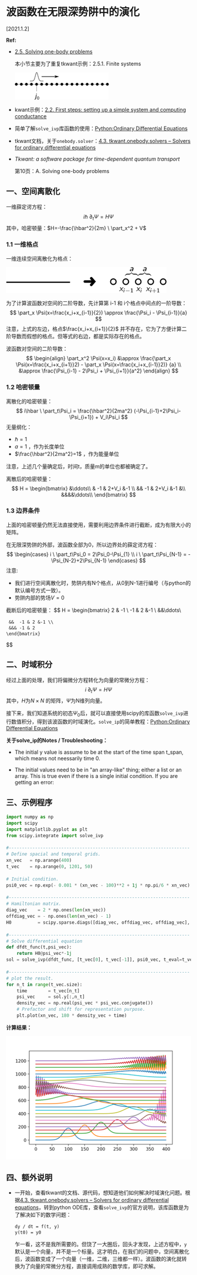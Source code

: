 # 波函数在无限深势阱中的演化

[2021.1.2]



**Ref:**

- [2.5. Solving one-body problems](https://kwant-project.org/extensions/tkwant/tutorial/onebody#infinite-systems) 

  本小节主要为了重复tkwant示例：2.5.1. Finite systems 

  <img src="../figures/1/1d_chain_closed.png" style="zoom:25%;" />

- kwant示例：[2.2. First steps: setting up a simple system and computing conductance](https://kwant-project.org/doc/1/tutorial/first_steps)

- 简单了解`solve_ivp`库函数的使用：[Python:Ordinary Differential Equations](https://pundit.pratt.duke.edu/wiki/Python:Ordinary_Differential_Equations)

- tkwant文档，关于`onebody.solver`：[4.3. tkwant.onebody.solvers – Solvers for ordinary differential equations](https://kwant-project.org/extensions/tkwant/reference/tkwant.onebody.solvers)

- *Tkwant: a software package for time-dependent quantum transport*

  第10页：A. Solving one-body problems



## 一、空间离散化

一维薛定谔方程：
$$
i\hbar \ \partial_t \Psi = H \Psi
$$
其中，哈密顿量：$H=-\frac{\hbar^2}{2m} \ \part_x^2 + V$

### 1.1 一维格点

一维连续空间离散化为格点：

<img src="../figures/1/discretization.png" style="zoom:80%;" />

为了计算波函数对空间的二阶导数，先计算第 i-1 和 i个格点中间点的一阶导数：
$$
\part_x \Psi(x=\frac{x_i+x_{i-1}}{2}) \approx \frac{\Psi_i - \Psi_{i-1}}{a}
$$
注意，上式的左边，格点$\frac{x_i+x_{i+1}}{2}$ 并不存在，它为了方便计算二阶导数而假想的格点。但等式的右边，都是实际存在的格点。

波函数对空间的二阶导数：
$$
\begin{align}
\part_x^2 \Psi(x=x_i) 
&\approx \frac{\part_x \Psi(x=\frac{x_i+x_{i+1}}2) - \part_x \Psi(x=\frac{x_i+x_{i-1}}2)} {a}
\\
&\approx \frac{\Psi_{i-1} - 2\Psi_i + \Psi_{i+1}}{a^2}
\end{align}
$$


### 1.2 哈密顿量

离散化的哈密顿量：
$$
i\hbar \ \part_t\Psi_i = \frac{\hbar^2}{2ma^2} (-\Psi_{i-1}+2\Psi_i-\Psi_{i+1}) + V_i\Psi_i
$$
无量纲化：

- $\hbar=1$
- $a=1$ ，作为长度单位
- $\frac{\hbar^2}{2ma^2}=1$ ，作为能量单位

注意，上述几个量确定后，时间t，质量m的单位也都被确定了。

离散后的哈密顿量：
$$
H = \begin{bmatrix} 
     &\ddots\\
     & -1 &  2+V_i &-1 \\
     &&  -1 &  2+V_i &-1 &\\ 
     &&&&\ddots\\
    \end{bmatrix}
$$


### 1.3 边界条件

上面的哈密顿量仍然无法直接使用，需要利用边界条件进行截断，成为有限大小的矩阵。

在无限深势阱的外部，波函数全部为0，所以边界处的薛定谔方程：
$$
\begin{cases}
i \ \part_t\Psi_0 =  2\Psi_0-\Psi_{1}
\\
i \ \part_t\Psi_{N-1} =  -\Psi_{N-2}+2\Psi_{N-1}
\end{cases}
$$
注意:

- 我们进行空间离散化时，势阱内有N个格点，从0到N-1进行编号（与python的默认编号方式一致）。
- 势阱内部的势场$V=0$

截断后的哈密顿量：
$$
H = \begin{bmatrix} 
     2  & -1 \\
     -1 &  2 &-1 \\
     &&\ddots\\
     
     &&  -1 & 2 &-1 \\ 
     &&& -1 & 2
    \end{bmatrix}
$$

## 二、时域积分

经过上面的处理，我们将偏微分方程转化为向量的常微分方程：
$$
i \ \partial_t \Psi = H \Psi
$$
其中，$H$为$N\times N$ 的矩阵，$\Psi$为N维列向量。

接下来，我们知道系统的初态$\Psi_0$后，就可以直接使用scipy的库函数`solve_ivp`进行数值积分，得到该波函数的时域演化。`solve_ip`的简单教程：[Python:Ordinary Differential Equations](https://pundit.pratt.duke.edu/wiki/Python:Ordinary_Differential_Equations)

**关于solve_ip的Notes / Troubleshooting：**

 - The initial y value is assume to be at the start of the time span t_span, which means not neessarily time 0.

 - The initial values need to be in "an array-like" thing; either a list or an array. This is true even if there is a single initial condition. If you are getting an error:



## 三、示例程序

```python
import numpy as np
import scipy
import matplotlib.pyplot as plt
from scipy.integrate import solve_ivp

#---------------------------------------------------------------------
# Define spacial and temporal grids.
xn_vec   = np.arange(400)
t_vec    = np.arange(0, 1201, 50)

# Initial condition.
psi0_vec = np.exp(- 0.001 * (xn_vec - 100)**2 + 1j * np.pi/6 * xn_vec) #向右平移了100个格点

#---------------------------------------------------------------------
# Hamiltonian matrix.
diag_vec    = 2 * np.ones(len(xn_vec))
offdiag_vec = - np.ones(len(xn_vec) - 1)
H0          = scipy.sparse.diags([diag_vec, offdiag_vec, offdiag_vec], [0, 1, -1])

#---------------------------------------------------------------------
# Solve differential equation
def dfdt_func(t,psi_vec):
    return H0@psi_vec*-1j
sol = solve_ivp(dfdt_func, [t_vec[0], t_vec[-1]], psi0_vec, t_eval=t_vec) 

#---------------------------------------------------------------------
# plot the result.
for n_t in range(t_vec.size):
    time        = t_vec[n_t]
    psi_vec     = sol.y[:,n_t]
    density_vec = np.real(psi_vec * psi_vec.conjugate())
    # Prefactor and shift for representation purpose.
    plt.plot(xn_vec, 180 * density_vec + time)
```

 **计算结果：**

<img src="../figures/1/2.png" style="zoom:50%;" />

## 四、额外说明

- 一开始，查看tkwant的文档、源代码，想知道他们如何解决时域演化问题。根据[4.3. tkwant.onebody.solvers – Solvers for ordinary differential equations](https://kwant-project.org/extensions/tkwant/reference/tkwant.onebody.solvers)，转到python ODE库，查看`solve_ivp`的官方说明，该库函数是为了解决如下的数学问题：

  ```
  dy / dt = f(t, y)
  y(t0) = y0
  ```

  乍一看，这不是我所需要的。但饶了一大圈后，回头才发现，上述方程中，`y` 默认是一个向量，并不是一个标量。这才明白，在我们的问题中，空间离散化后，波函数变成了一个向量（一维，二维，三维都一样）。波函数的演化就转换为了向量的常微分方程，直接调用成熟的数学库，即可求解。